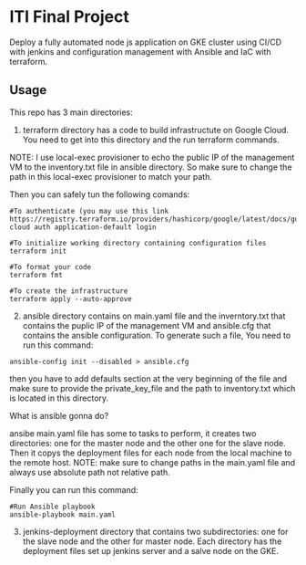 # ITI Final Project

Deploy a fully automated node js application on GKE cluster using CI/CD with jenkins and configuration management with Ansible and IaC with terraform.


## Usage
This repo has 3 main directories:


1) terraform directory has a code to build infrastructute on Google Cloud. You need to get into this directory and the run terraform commands.

NOTE: I use local-exec provisioner to echo the public IP of the management VM to the inventory.txt file in ansible directory. So make sure to change the path in this local-exec provisioner to match your path.

Then you can safely tun the following comands:
```
#To authenticate (you may use this link https://registry.terraform.io/providers/hashicorp/google/latest/docs/guides/getting_started):
cloud auth application-default login
  
#To initialize working directory containing configuration files 
terraform init

#To format your code
terraform fmt

#To create the infrastructure 
terraform apply --auto-approve
```

2) ansible directory contains on main.yaml file and the inverntory.txt that contains the puplic IP of the management VM and ansible.cfg that contains the ansible configuration. To generate such a file, You need to run this command:
```
ansible-config init --disabled > ansible.cfg
``` 
then you have to add defaults section at the very beginning of the file and make sure to provide the private_key_file and the path to inventory.txt which is located in this directory.

What is ansible gonna do? 

ansibe main.yaml file has some to tasks to perform, it creates two directories: one for the master node and the other one for the slave node. Then it copys the deployment files for each node from the local machine to the remote host.
NOTE: make sure to change paths in the main.yaml file and always use absolute path not relative path. 

Finally you can run this command:
```
#Run Ansible playbook
ansible-playbook main.yaml
```


3) jenkins-deployment directory that contains two subdirectories: one for the slave node and the other for master node. Each directory has the deployment files set up jenkins server and a salve node on the GKE. 